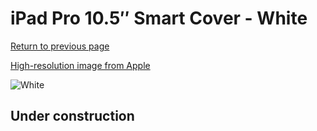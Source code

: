 # iPad Pro 10.5″ Smart Cover - White

[Return to previous page](/ipad_pro105)

[High-resolution image from Apple](https://store.storeimages.cdn-apple.com/8756/as-images.apple.com/is/MPQM2?wid=4500&hei=4500&fmt=png)

<div style="width: 512px"><img src="/almost_uncompressed/MPQM2.webp" alt="White"></div>

## Under construction
